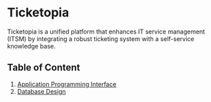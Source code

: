 # Ticketopia

Ticketopia is a unified platform that enhances IT service management (ITSM) by integrating a robust ticketing system with a self-service knowledge base.

## Table of Content

1. [Application Programming Interface](api.md)
1. [Database Design](database-design.md)
